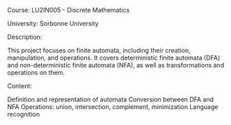 Course: LU2IN005 - Discrete Mathematics

University: Sorbonne University

Description:

This project focuses on finite automata, including their creation, manipulation, and operations. It covers deterministic finite automata (DFA) and non-deterministic finite automata (NFA), as well as transformations and operations on them.

Content:

Definition and representation of automata
Conversion between DFA and NFA
Operations: union, intersection, complement, minimization
Language recognition
